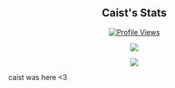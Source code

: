 
<h2 align="center">Caist's Stats</h2>
<a href="https://github.com/caistly">
  <p align="center">
    <img src="https://komarev.com/ghpvc/?username=caistly" alt="Profile Views">
  </p>
</a>

<p align="center">
  <img src="https://github-readme-stats.vercel.app/api/?username=caistly&title_color=4F8CC9&text_color=9f9f9f&show_icons=true&bg_color=00000000&hide_border=true&icon_color=4F8CC9&hide_title=true&count_private=true" />
</p>

<p align="center">
  <img src="https://discord.c99.nl/widget/theme-4/852645879680860170.png" />
</p>


caist was here <3
